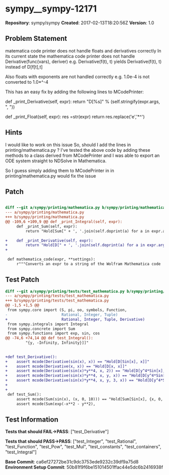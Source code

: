 # sympy__sympy-12171

**Repository**: sympy/sympy
**Created**: 2017-02-13T18:20:56Z
**Version**: 1.0

## Problem Statement

matematica code printer does not handle floats and derivatives correctly
In its current state the mathematica code printer does not handle Derivative(func(vars), deriver) 
e.g. Derivative(f(t), t) yields Derivative(f(t), t) instead of D[f[t],t]

Also floats with exponents are not handled correctly e.g. 1.0e-4 is not converted to 1.0*^-4

This has an easy fix by adding the following lines to MCodePrinter:


def _print_Derivative(self, expr):
        return "D[%s]" % (self.stringify(expr.args, ", "))

def _print_Float(self, expr):
        res =str(expr)
        return res.replace('e','*^') 





## Hints

I would like to work on this issue
So, should I add the lines in printing/mathematica.py ?
I've tested the above code by adding these methods to a class derived from MCodePrinter and I was able to export an ODE system straight to NDSolve in Mathematica.

So I guess simply adding them to MCodePrinter in in printing/mathematica.py would fix the issue

## Patch

```diff

diff --git a/sympy/printing/mathematica.py b/sympy/printing/mathematica.py
--- a/sympy/printing/mathematica.py
+++ b/sympy/printing/mathematica.py
@@ -109,6 +109,9 @@ def _print_Integral(self, expr):
     def _print_Sum(self, expr):
         return "Hold[Sum[" + ', '.join(self.doprint(a) for a in expr.args) + "]]"
 
+    def _print_Derivative(self, expr):
+        return "Hold[D[" + ', '.join(self.doprint(a) for a in expr.args) + "]]"
+
 
 def mathematica_code(expr, **settings):
     r"""Converts an expr to a string of the Wolfram Mathematica code


```

## Test Patch

```diff
diff --git a/sympy/printing/tests/test_mathematica.py b/sympy/printing/tests/test_mathematica.py
--- a/sympy/printing/tests/test_mathematica.py
+++ b/sympy/printing/tests/test_mathematica.py
@@ -1,5 +1,5 @@
 from sympy.core import (S, pi, oo, symbols, Function,
-                        Rational, Integer, Tuple)
+                        Rational, Integer, Tuple, Derivative)
 from sympy.integrals import Integral
 from sympy.concrete import Sum
 from sympy.functions import exp, sin, cos
@@ -74,6 +74,14 @@ def test_Integral():
         "{y, -Infinity, Infinity}]]"
 
 
+def test_Derivative():
+    assert mcode(Derivative(sin(x), x)) == "Hold[D[Sin[x], x]]"
+    assert mcode(Derivative(x, x)) == "Hold[D[x, x]]"
+    assert mcode(Derivative(sin(x)*y**4, x, 2)) == "Hold[D[y^4*Sin[x], x, x]]"
+    assert mcode(Derivative(sin(x)*y**4, x, y, x)) == "Hold[D[y^4*Sin[x], x, y, x]]"
+    assert mcode(Derivative(sin(x)*y**4, x, y, 3, x)) == "Hold[D[y^4*Sin[x], x, y, y, y, x]]"
+
+
 def test_Sum():
     assert mcode(Sum(sin(x), (x, 0, 10))) == "Hold[Sum[Sin[x], {x, 0, 10}]]"
     assert mcode(Sum(exp(-x**2 - y**2),

```

## Test Information

**Tests that should FAIL→PASS**: ["test_Derivative"]

**Tests that should PASS→PASS**: ["test_Integer", "test_Rational", "test_Function", "test_Pow", "test_Mul", "test_constants", "test_containers", "test_Integral"]

**Base Commit**: ca6ef27272be31c9dc3753ede9232c39df9a75d8
**Environment Setup Commit**: 50b81f9f6be151014501ffac44e5dc6b2416938f

